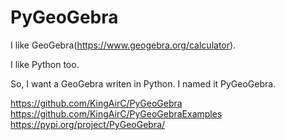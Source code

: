 # PyGeoGebra

I like GeoGebra(https://www.geogebra.org/calculator).

I like Python too.

So, I want a GeoGebra writen in Python. I named it PyGeoGebra.

https://github.com/KingAirC/PyGeoGebra
https://github.com/KingAirC/PyGeoGebraExamples
https://pypi.org/project/PyGeoGebra/
